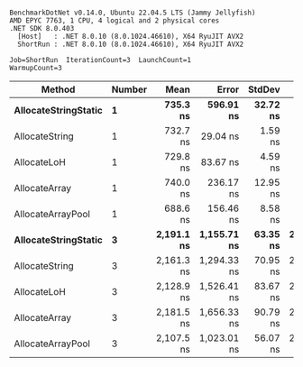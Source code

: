 ```

BenchmarkDotNet v0.14.0, Ubuntu 22.04.5 LTS (Jammy Jellyfish)
AMD EPYC 7763, 1 CPU, 4 logical and 2 physical cores
.NET SDK 8.0.403
  [Host]   : .NET 8.0.10 (8.0.1024.46610), X64 RyuJIT AVX2
  ShortRun : .NET 8.0.10 (8.0.1024.46610), X64 RyuJIT AVX2

Job=ShortRun  IterationCount=3  LaunchCount=1  
WarmupCount=3  

```
| Method               | Number | Mean       | Error       | StdDev   | Min        | Max        | Gen0   | Gen1   | Allocated |
|--------------------- |------- |-----------:|------------:|---------:|-----------:|-----------:|-------:|-------:|----------:|
| **AllocateStringStatic** | **1**      |   **735.3 ns** |   **596.91 ns** | **32.72 ns** |   **715.4 ns** |   **773.0 ns** | **0.0124** | **0.0114** |   **1.02 KB** |
| AllocateString       | 1      |   732.7 ns |    29.04 ns |  1.59 ns |   731.2 ns |   734.4 ns | 0.0124 | 0.0114 |   1.02 KB |
| AllocateLoH          | 1      |   729.8 ns |    83.67 ns |  4.59 ns |   724.8 ns |   733.8 ns | 0.0124 | 0.0114 |   1.02 KB |
| AllocateArray        | 1      |   740.0 ns |   236.17 ns | 12.95 ns |   731.3 ns |   754.9 ns | 0.0124 | 0.0114 |   1.02 KB |
| AllocateArrayPool    | 1      |   688.6 ns |   156.46 ns |  8.58 ns |   679.4 ns |   696.3 ns | 0.0124 | 0.0114 |   1.02 KB |
| **AllocateStringStatic** | **3**      | **2,191.1 ns** | **1,155.71 ns** | **63.35 ns** | **2,120.5 ns** | **2,243.0 ns** | **0.0343** | **0.0305** |   **3.07 KB** |
| AllocateString       | 3      | 2,161.3 ns | 1,294.33 ns | 70.95 ns | 2,080.4 ns | 2,212.7 ns | 0.0343 | 0.0305 |   3.07 KB |
| AllocateLoH          | 3      | 2,128.9 ns | 1,526.41 ns | 83.67 ns | 2,063.6 ns | 2,223.2 ns | 0.0343 | 0.0305 |   3.07 KB |
| AllocateArray        | 3      | 2,181.5 ns | 1,656.33 ns | 90.79 ns | 2,078.3 ns | 2,249.4 ns | 0.0343 | 0.0305 |   3.07 KB |
| AllocateArrayPool    | 3      | 2,107.5 ns | 1,023.01 ns | 56.07 ns | 2,061.0 ns | 2,169.8 ns | 0.0343 | 0.0305 |   3.07 KB |

